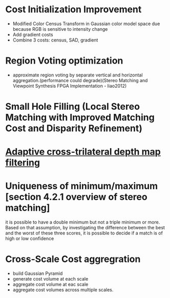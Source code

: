 # Cost Initialization Improvement
- Modified Color Census Transform in  Gaussian color model space due because RGB is sensitive to intensity change
- Add gradient costs
- Combine 3 costs: census, SAD, gradient

# Region Voting optimization
- approximate region voting by separate vertical and horizontal aggregation.(performance could degrade)(Stereo Matching and Viewpoint Synthesis FPGA Implementation - liao2012)

# Small Hole Filling (Local Stereo Matching with Improved Matching Cost and Disparity Refinement)

# [Adaptive cross-trilateral depth map filtering](https://ieeexplore.ieee.org/stamp/stamp.jsp?arnumber=5506336)

# Uniqueness of minimum/maximum [section 4.2.1 overview of stereo matching]
it is possible to have a double minimum but not a triple minimum or more. Based on that assumption,
by investigating the difference between the best and the worst of these three scores, it is possible
to decide if a match is of high or low confidence

# Cross-Scale Cost aggregration
- build Gaussian Pyramid
- generate cost volume at each scale
- aggregate cost volume at eac scale
- aggregate cost volumes across multiple scales.
